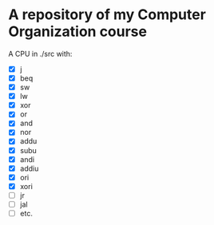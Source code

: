# A repository of my Computer Organization course

A CPU in ./src
with:
- [x] j
- [x] beq
- [x] sw
- [x] lw
- [x] xor
- [x] or
- [x] and
- [x] nor
- [x] addu
- [x] subu
- [x] andi
- [x] addiu
- [x] ori
- [x] xori
- [ ] jr
- [ ] jal
- [ ] etc.
